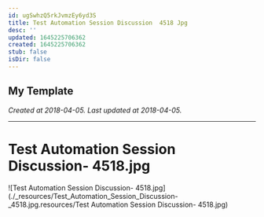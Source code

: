 ```yaml
---
id: ugSwhzQ5rkJvmzEy6yd3S
title: Test Automation Session Discussion  4518 Jpg
desc: ''
updated: 1645225706362
created: 1645225706362
stub: false
isDir: false
---
```

My Template
---

_Created at 2018-04-05._
_Last updated at 2018-04-05._




---

# Test Automation Session Discussion- 4518.jpg


![Test Automation Session Discussion- 4518.jpg](./_resources/Test_Automation_Session_Discussion-_4518.jpg.resources/Test Automation Session Discussion- 4518.jpg)

